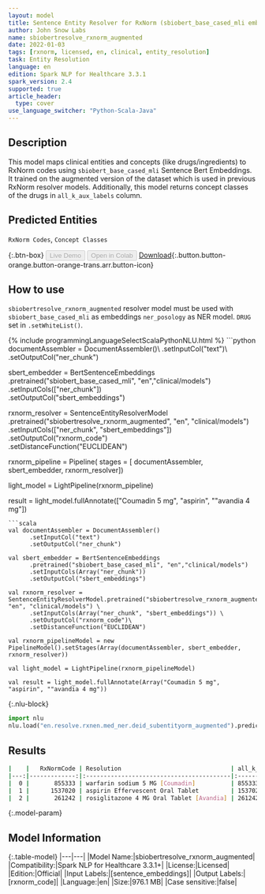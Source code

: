 ```yaml
---
layout: model
title: Sentence Entity Resolver for RxNorm (sbiobert_base_cased_mli embeddings)
author: John Snow Labs
name: sbiobertresolve_rxnorm_augmented
date: 2022-01-03
tags: [rxnorm, licensed, en, clinical, entity_resolution]
task: Entity Resolution
language: en
edition: Spark NLP for Healthcare 3.3.1
spark_version: 2.4
supported: true
article_header:
  type: cover
use_language_switcher: "Python-Scala-Java"
---
```


## Description

This model maps clinical entities and concepts (like drugs/ingredients) to RxNorm codes using `sbiobert_base_cased_mli` Sentence Bert Embeddings. It trained on the augmented version of the dataset which is used in previous RxNorm resolver models. Additionally, this model returns concept classes of the drugs in `all_k_aux_labels` column.

## Predicted Entities

`RxNorm Codes`, `Concept Classes`

{:.btn-box}
<button class="button button-orange" disabled>Live Demo</button>
<button class="button button-orange" disabled>Open in Colab</button>
[Download](https://s3.amazonaws.com/auxdata.johnsnowlabs.com/clinical/models/sbiobertresolve_rxnorm_augmented_en_3.3.1_2.4_1641241820334.zip){:.button.button-orange.button-orange-trans.arr.button-icon}

## How to use

```sbiobertresolve_rxnorm_augmented``` resolver model must be used with ```sbiobert_base_cased_mli``` as embeddings ```ner_posology``` as NER model. ```DRUG``` set in ```.setWhiteList()```.

<div class="tabs-box" markdown="1">
{% include programmingLanguageSelectScalaPythonNLU.html %}
```python
documentAssembler = DocumentAssembler()\
      .setInputCol("text")\
      .setOutputCol("ner_chunk")

sbert_embedder = BertSentenceEmbeddings\
      .pretrained("sbiobert_base_cased_mli", "en","clinical/models")\
      .setInputCols(["ner_chunk"])\
      .setOutputCol("sbert_embeddings")
    
rxnorm_resolver = SentenceEntityResolverModel\
      .pretrained("sbiobertresolve_rxnorm_augmented", "en", "clinical/models")\
      .setInputCols(["ner_chunk", "sbert_embeddings"])\
      .setOutputCol("rxnorm_code")\
      .setDistanceFunction("EUCLIDEAN")

rxnorm_pipeline = Pipeline(
    stages = [
        documentAssembler,
        sbert_embedder,
        rxnorm_resolver])

light_model = LightPipeline(rxnorm_pipeline)

result = light_model.fullAnnotate(["Coumadin 5 mg", "aspirin", ""avandia 4 mg"])
```
```scala
val documentAssembler = DocumentAssembler()
      .setInputCol("text")
      .setOutputCol("ner_chunk")

val sbert_embedder = BertSentenceEmbeddings
      .pretrained("sbiobert_base_cased_mli", "en","clinical/models")
      .setInputCols(Array("ner_chunk"))
      .setOutputCol("sbert_embeddings")
    
val rxnorm_resolver = SentenceEntityResolverModel.pretrained("sbiobertresolve_rxnorm_augmented_cased", "en", "clinical/models") \
      .setInputCols(Array("ner_chunk", "sbert_embeddings")) \
      .setOutputCol("rxnorm_code")\
      .setDistanceFunction("EUCLIDEAN")

val rxnorm_pipelineModel = new PipelineModel().setStages(Array(documentAssembler, sbert_embedder, rxnorm_resolver))

val light_model = LightPipeline(rxnorm_pipelineModel)

val result = light_model.fullAnnotate(Array("Coumadin 5 mg", "aspirin", ""avandia 4 mg"))
```


{:.nlu-block}
```python
import nlu
nlu.load("en.resolve.rxnen.med_ner.deid_subentityorm_augmented").predict("""Coumadin 5 mg""")
```

</div>

## Results

```bash
|    |   RxNormCode | Resolution                               | all_k_results                     | all_k_distances                   | all_k_cosine_distances            | all_k_resolutions                                               | all_k_aux_labels                  |
|---:|-------------:|:-----------------------------------------|:----------------------------------|:----------------------------------|:----------------------------------|:----------------------------------------------------------------|:----------------------------------|
|  0 |       855333 | warfarin sodium 5 MG [Coumadin]          | 855333:::432467:::438740:::103... | 3.0367:::4.7790:::4.7790:::5.3... | 0.0161:::0.0395:::0.0395:::0.0... | warfarin sodium 5 MG [Coumadin]:::coumarin 5 MG Oral Tablet:... | Branded Drug Comp:::Clinical D... |
|  1 |      1537020 | aspirin Effervescent Oral Tablet         | 1537020:::1191:::1295740:::405... | 0.0000:::0.0000:::4.1826:::5.7... | 0.0000:::0.0000:::0.0292:::0.0... | aspirin Effervescent Oral Tablet:::aspirin:::aspirin Oral Po... | Clinical Drug Form:::Ingredien... |
|  2 |       261242 | rosiglitazone 4 MG Oral Tablet [Avandia] | 261242:::810073:::153845:::109... | 0.0000:::4.7482:::5.0125:::5.2... | 0.0000:::0.0365:::0.0409:::0.0... | rosiglitazone 4 MG Oral Tablet [Avandia]:::fesoterodine fuma... | Branded Drug:::Branded Drug Co... |
```

{:.model-param}
## Model Information

{:.table-model}
|---|---|
|Model Name:|sbiobertresolve_rxnorm_augmented|
|Compatibility:|Spark NLP for Healthcare 3.3.1+|
|License:|Licensed|
|Edition:|Official|
|Input Labels:|[sentence_embeddings]|
|Output Labels:|[rxnorm_code]|
|Language:|en|
|Size:|976.1 MB|
|Case sensitive:|false|